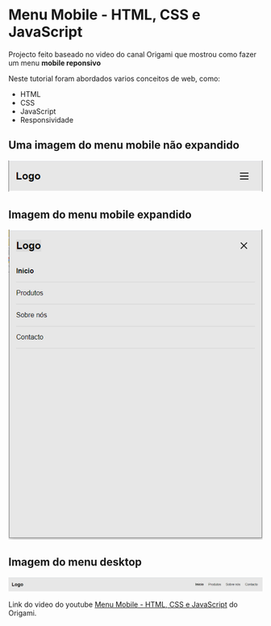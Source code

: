 # Menu Mobile - HTML, CSS e JavaScript
Projecto feito baseado no video do canal Origami que mostrou como fazer um menu **mobile reponsivo**

Neste tutorial foram abordados varios conceitos de web, como:
- HTML 
- CSS 
- JavaScript
- Responsividade

## Uma imagem do menu mobile não expandido

![alt text](./img/menu-mobile.png?raw-true)

## Imagem do menu mobile expandido

![alt text](./img/menu-mobile-expanded.png?raw-true)

## Imagem do menu desktop

![alt text](./img/menu-desktop.png?raw-true)

Link do video do youtube <a href="https://youtu.be/DnODupiIAiE"> Menu Mobile - HTML, CSS e JavaScript</a> do Origami.
